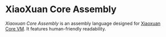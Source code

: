 # XiaoXuan Core Assembly

_Xiaoxuan Core Assembly_ is an assembly language designed for [Xiaoxuan Core VM](https://github.com/hemashushu/xiaoxuan-core-vm). It features human-friendly readability.
